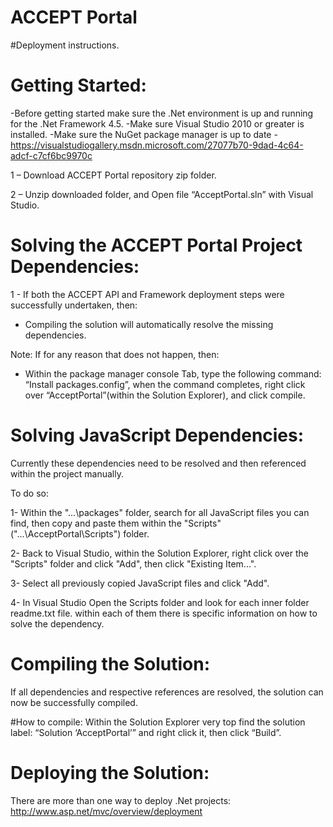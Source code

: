 ACCEPT Portal
=============================

#Deployment instructions. 

Getting Started:
================

-Before getting started make sure the .Net environment is up and running for the .Net Framework 4.5.
-Make sure Visual Studio 2010 or greater is installed.
-Make sure the NuGet package manager is up to date - https://visualstudiogallery.msdn.microsoft.com/27077b70-9dad-4c64-adcf-c7cf6bc9970c

1 – Download ACCEPT Portal repository zip folder.

2 – Unzip downloaded folder, and Open file “AcceptPortal.sln” with Visual Studio.


Solving the ACCEPT Portal Project Dependencies:
==================================================

1 - If both the ACCEPT API and Framework deployment steps were successfully undertaken, then:

- Compiling the solution will automatically resolve the missing dependencies.

Note: If for any reason that does not happen, then:

- Within the package manager console Tab, type the following command: “Install packages.config”, when the command completes, right click over “AcceptPortal”(within the Solution Explorer), and click compile.

Solving JavaScript Dependencies:
================================

Currently these dependencies need to be resolved and then referenced within the project manually.

To do so:

1- Within the "...\packages" folder, search for all JavaScript files you can find, then copy and paste them within the "Scripts"("...\AcceptPortal\Scripts") folder.

2- Back to Visual Studio, within the Solution Explorer, right click over the "Scripts" folder and click "Add", then click "Existing Item...".

3- Select all previously copied JavaScript files and click "Add".

4- In Visual Studio Open the Scripts folder and look for each inner folder readme.txt file. within each of them there is specific information on how to solve the dependency.    
 
Compiling the Solution:
=======================

If all dependencies and respective references are resolved, the solution can now be successfully compiled.

#How to compile:
Within the Solution Explorer very top find the solution label: “Solution ‘AcceptPortal’” and right click it, then click “Build”.

Deploying the Solution:
=======================

There are more than one way to deploy .Net projects: http://www.asp.net/mvc/overview/deployment
